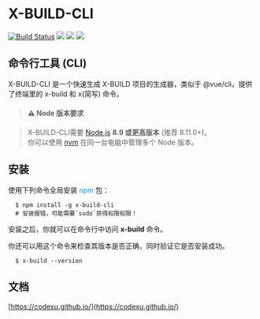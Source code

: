 # X-BUILD-CLI

[![Build Status](https://travis-ci.org/codexu/x-build-cli.svg?branch=master)](https://travis-ci.org/codexu/x-build-cli)
[![](https://img.shields.io/npm/v/x-build-cli.svg)](https://www.npmjs.com/package/x-build-cli)
[![](https://img.shields.io/npm/dm/x-build-cli.svg)](https://www.npmjs.com/package/x-build-cli)
[![](https://img.shields.io/github/license/mashape/apistatus.svg)](https://github.com/codexu/x-build/blob/master/LICENSE)

## 命令行工具 (CLI)

X-BUILD-CLI 是一个快速生成 X-BUILD 项目的生成器，类似于 @vue/cli，提供了终端里的 x-build 和 x(简写) 命令。

> #### ⚠️ Node 版本要求

> X-BUILD-CLI需要 [Node.js](http://nodejs.cn/) **8.9 或更高版本** (推荐 8.11.0+)。<br>你可以使用 [nvm](https://github.com/creationix/nvm) 在同一台电脑中管理多个 Node 版本。

## 安装

使用下列命令全局安装 <font color=DodgerBlue>npm</font> 包：

```
  $ npm install -g x-build-cli
  # 安装报错，可能需要`sudo`获得权限权限！
```

安装之后，你就可以在命令行中访问 **x-build** 命令。

你还可以用这个命令来检查其版本是否正确，同时验证它是否安装成功。

```
  $ x-build --version
```
## 文档

[https://codexu.github.io/](https://codexu.github.io/)
